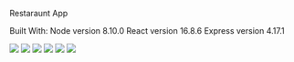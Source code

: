 Restaraunt App

Built With:
Node version 8.10.0
React version 16.8.6
Express version 4.17.1

<img src="https://i.ibb.co/rvP4t41/menu-FINAL2.gif">

<img src="https://i.ibb.co/bQcQw1b/carousel-FINAL.gif">

<img src="https://i.imgur.com/H0VcENj.png">

<img src="https://i.imgur.com/IFqxisB.jpg">

<img src="https://i.imgur.com/AFqNeGA.png">

<img src="https://i.imgur.com/8LTof3p.png">
